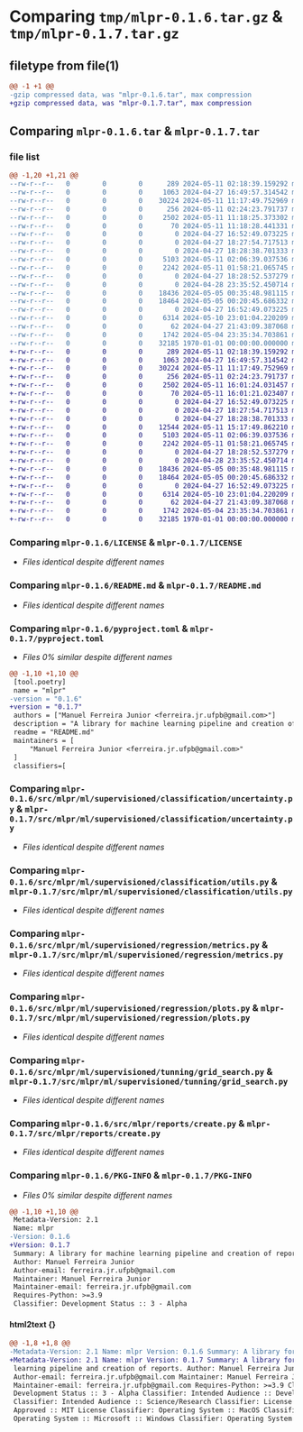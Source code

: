 # Comparing `tmp/mlpr-0.1.6.tar.gz` & `tmp/mlpr-0.1.7.tar.gz`

## filetype from file(1)

```diff
@@ -1 +1 @@
-gzip compressed data, was "mlpr-0.1.6.tar", max compression
+gzip compressed data, was "mlpr-0.1.7.tar", max compression
```

## Comparing `mlpr-0.1.6.tar` & `mlpr-0.1.7.tar`

### file list

```diff
@@ -1,20 +1,21 @@
--rw-r--r--   0        0        0      289 2024-05-11 02:18:39.159292 mlpr-0.1.6/CHANGELOG.md
--rw-r--r--   0        0        0     1063 2024-04-27 16:49:57.314542 mlpr-0.1.6/LICENSE
--rw-r--r--   0        0        0    30224 2024-05-11 11:17:49.752969 mlpr-0.1.6/README.md
--rw-r--r--   0        0        0      256 2024-05-11 02:24:23.791737 mlpr-0.1.6/SECURITY.md
--rw-r--r--   0        0        0     2502 2024-05-11 11:18:25.373302 mlpr-0.1.6/pyproject.toml
--rw-r--r--   0        0        0       70 2024-05-11 11:18:28.441331 mlpr-0.1.6/src/mlpr/__init__.py
--rw-r--r--   0        0        0        0 2024-04-27 16:52:49.073225 mlpr-0.1.6/src/mlpr/ml/__init__.py
--rw-r--r--   0        0        0        0 2024-04-27 18:27:54.717513 mlpr-0.1.6/src/mlpr/ml/supervisioned/__init__.py
--rw-r--r--   0        0        0        0 2024-04-27 18:28:38.701333 mlpr-0.1.6/src/mlpr/ml/supervisioned/classification/__init__.py
--rw-r--r--   0        0        0     5103 2024-05-11 02:06:39.037536 mlpr-0.1.6/src/mlpr/ml/supervisioned/classification/uncertainty.py
--rw-r--r--   0        0        0     2242 2024-05-11 01:58:21.065745 mlpr-0.1.6/src/mlpr/ml/supervisioned/classification/utils.py
--rw-r--r--   0        0        0        0 2024-04-27 18:28:52.537279 mlpr-0.1.6/src/mlpr/ml/supervisioned/forecasting/__init__.py
--rw-r--r--   0        0        0        0 2024-04-28 23:35:52.450714 mlpr-0.1.6/src/mlpr/ml/supervisioned/regression/__init__.py
--rw-r--r--   0        0        0    18436 2024-05-05 00:35:48.981115 mlpr-0.1.6/src/mlpr/ml/supervisioned/regression/metrics.py
--rw-r--r--   0        0        0    18464 2024-05-05 00:20:45.686332 mlpr-0.1.6/src/mlpr/ml/supervisioned/regression/plots.py
--rw-r--r--   0        0        0        0 2024-04-27 16:52:49.073225 mlpr-0.1.6/src/mlpr/ml/supervisioned/tunning/__init__.py
--rw-r--r--   0        0        0     6314 2024-05-10 23:01:04.220209 mlpr-0.1.6/src/mlpr/ml/supervisioned/tunning/grid_search.py
--rw-r--r--   0        0        0       62 2024-04-27 21:43:09.387068 mlpr-0.1.6/src/mlpr/reports/__init__.py
--rw-r--r--   0        0        0     1742 2024-05-04 23:35:34.703861 mlpr-0.1.6/src/mlpr/reports/create.py
--rw-r--r--   0        0        0    32185 1970-01-01 00:00:00.000000 mlpr-0.1.6/PKG-INFO
+-rw-r--r--   0        0        0      289 2024-05-11 02:18:39.159292 mlpr-0.1.7/CHANGELOG.md
+-rw-r--r--   0        0        0     1063 2024-04-27 16:49:57.314542 mlpr-0.1.7/LICENSE
+-rw-r--r--   0        0        0    30224 2024-05-11 11:17:49.752969 mlpr-0.1.7/README.md
+-rw-r--r--   0        0        0      256 2024-05-11 02:24:23.791737 mlpr-0.1.7/SECURITY.md
+-rw-r--r--   0        0        0     2502 2024-05-11 16:01:24.031457 mlpr-0.1.7/pyproject.toml
+-rw-r--r--   0        0        0       70 2024-05-11 16:01:21.023407 mlpr-0.1.7/src/mlpr/__init__.py
+-rw-r--r--   0        0        0        0 2024-04-27 16:52:49.073225 mlpr-0.1.7/src/mlpr/ml/__init__.py
+-rw-r--r--   0        0        0        0 2024-04-27 18:27:54.717513 mlpr-0.1.7/src/mlpr/ml/supervisioned/__init__.py
+-rw-r--r--   0        0        0        0 2024-04-27 18:28:38.701333 mlpr-0.1.7/src/mlpr/ml/supervisioned/classification/__init__.py
+-rw-r--r--   0        0        0    12544 2024-05-11 15:17:49.862210 mlpr-0.1.7/src/mlpr/ml/supervisioned/classification/metrics.py
+-rw-r--r--   0        0        0     5103 2024-05-11 02:06:39.037536 mlpr-0.1.7/src/mlpr/ml/supervisioned/classification/uncertainty.py
+-rw-r--r--   0        0        0     2242 2024-05-11 01:58:21.065745 mlpr-0.1.7/src/mlpr/ml/supervisioned/classification/utils.py
+-rw-r--r--   0        0        0        0 2024-04-27 18:28:52.537279 mlpr-0.1.7/src/mlpr/ml/supervisioned/forecasting/__init__.py
+-rw-r--r--   0        0        0        0 2024-04-28 23:35:52.450714 mlpr-0.1.7/src/mlpr/ml/supervisioned/regression/__init__.py
+-rw-r--r--   0        0        0    18436 2024-05-05 00:35:48.981115 mlpr-0.1.7/src/mlpr/ml/supervisioned/regression/metrics.py
+-rw-r--r--   0        0        0    18464 2024-05-05 00:20:45.686332 mlpr-0.1.7/src/mlpr/ml/supervisioned/regression/plots.py
+-rw-r--r--   0        0        0        0 2024-04-27 16:52:49.073225 mlpr-0.1.7/src/mlpr/ml/supervisioned/tunning/__init__.py
+-rw-r--r--   0        0        0     6314 2024-05-10 23:01:04.220209 mlpr-0.1.7/src/mlpr/ml/supervisioned/tunning/grid_search.py
+-rw-r--r--   0        0        0       62 2024-04-27 21:43:09.387068 mlpr-0.1.7/src/mlpr/reports/__init__.py
+-rw-r--r--   0        0        0     1742 2024-05-04 23:35:34.703861 mlpr-0.1.7/src/mlpr/reports/create.py
+-rw-r--r--   0        0        0    32185 1970-01-01 00:00:00.000000 mlpr-0.1.7/PKG-INFO
```

### Comparing `mlpr-0.1.6/LICENSE` & `mlpr-0.1.7/LICENSE`

 * *Files identical despite different names*

### Comparing `mlpr-0.1.6/README.md` & `mlpr-0.1.7/README.md`

 * *Files identical despite different names*

### Comparing `mlpr-0.1.6/pyproject.toml` & `mlpr-0.1.7/pyproject.toml`

 * *Files 0% similar despite different names*

```diff
@@ -1,10 +1,10 @@
 [tool.poetry]
 name = "mlpr"
-version = "0.1.6"
+version = "0.1.7"
 authors = ["Manuel Ferreira Junior <ferreira.jr.ufpb@gmail.com>"]
 description = "A library for machine learning pipeline and creation of reports."
 readme = "README.md"
 maintainers = [
     "Manuel Ferreira Junior <ferreira.jr.ufpb@gmail.com>"
 ]
 classifiers=[
```

### Comparing `mlpr-0.1.6/src/mlpr/ml/supervisioned/classification/uncertainty.py` & `mlpr-0.1.7/src/mlpr/ml/supervisioned/classification/uncertainty.py`

 * *Files identical despite different names*

### Comparing `mlpr-0.1.6/src/mlpr/ml/supervisioned/classification/utils.py` & `mlpr-0.1.7/src/mlpr/ml/supervisioned/classification/utils.py`

 * *Files identical despite different names*

### Comparing `mlpr-0.1.6/src/mlpr/ml/supervisioned/regression/metrics.py` & `mlpr-0.1.7/src/mlpr/ml/supervisioned/regression/metrics.py`

 * *Files identical despite different names*

### Comparing `mlpr-0.1.6/src/mlpr/ml/supervisioned/regression/plots.py` & `mlpr-0.1.7/src/mlpr/ml/supervisioned/regression/plots.py`

 * *Files identical despite different names*

### Comparing `mlpr-0.1.6/src/mlpr/ml/supervisioned/tunning/grid_search.py` & `mlpr-0.1.7/src/mlpr/ml/supervisioned/tunning/grid_search.py`

 * *Files identical despite different names*

### Comparing `mlpr-0.1.6/src/mlpr/reports/create.py` & `mlpr-0.1.7/src/mlpr/reports/create.py`

 * *Files identical despite different names*

### Comparing `mlpr-0.1.6/PKG-INFO` & `mlpr-0.1.7/PKG-INFO`

 * *Files 0% similar despite different names*

```diff
@@ -1,10 +1,10 @@
 Metadata-Version: 2.1
 Name: mlpr
-Version: 0.1.6
+Version: 0.1.7
 Summary: A library for machine learning pipeline and creation of reports.
 Author: Manuel Ferreira Junior
 Author-email: ferreira.jr.ufpb@gmail.com
 Maintainer: Manuel Ferreira Junior
 Maintainer-email: ferreira.jr.ufpb@gmail.com
 Requires-Python: >=3.9
 Classifier: Development Status :: 3 - Alpha
```

#### html2text {}

```diff
@@ -1,8 +1,8 @@
-Metadata-Version: 2.1 Name: mlpr Version: 0.1.6 Summary: A library for machine
+Metadata-Version: 2.1 Name: mlpr Version: 0.1.7 Summary: A library for machine
 learning pipeline and creation of reports. Author: Manuel Ferreira Junior
 Author-email: ferreira.jr.ufpb@gmail.com Maintainer: Manuel Ferreira Junior
 Maintainer-email: ferreira.jr.ufpb@gmail.com Requires-Python: >=3.9 Classifier:
 Development Status :: 3 - Alpha Classifier: Intended Audience :: Developers
 Classifier: Intended Audience :: Science/Research Classifier: License :: OSI
 Approved :: MIT License Classifier: Operating System :: MacOS Classifier:
 Operating System :: Microsoft :: Windows Classifier: Operating System :: Unix
```

